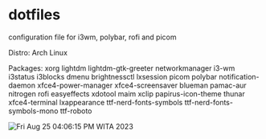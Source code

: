 # dotfiles
configuration file for i3wm, polybar, rofi and picom

Distro: Arch Linux

Packages: xorg lightdm lightdm-gtk-greeter networkmanager i3-wm i3status i3blocks dmenu brightnessctl lxsession picom polybar notification-daemon xfce4-power-manager xfce4-screensaver blueman pamac-aur nitrogen rofi easyeffects xdotool maim xclip papirus-icon-theme thunar xfce4-terminal lxappearance ttf-nerd-fonts-symbols ttf-nerd-fonts-symbols-mono ttf-roboto

![Fri Aug 25 04:06:15 PM WITA 2023](https://github.com/kuthayoga295/dotfiles/assets/135953415/78941a90-0a54-4fa8-92d5-2efb9a778b03)
